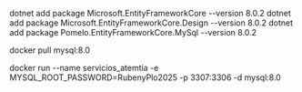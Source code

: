 <!-- Librerias de EFCore -->
dotnet add package Microsoft.EntityFrameworkCore --version 8.0.2
dotnet add package Microsoft.EntityFrameworkCore.Design --version 8.0.2
dotnet add package Pomelo.EntityFrameworkCore.MySql --version 8.0.2

<!-- Descargar imagen de mysql -->
docker pull mysql:8.0

<!-- Crear el el contenedor con la bd -->
docker run --name servicios_atemtia -e MYSQL_ROOT_PASSWORD=RubenyPlo2025 -p 3307:3306 -d mysql:8.0  